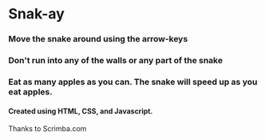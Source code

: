 # Snak-ay

### Move the snake around using the arrow-keys

### Don't run into any of the walls or any part of the snake

### Eat as many apples as you can. The snake will speed up as you eat apples.

#### Created using HTML, CSS, and Javascript.

Thanks to Scrimba.com


